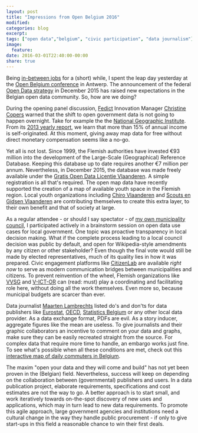 ```yaml
---
layout: post
title: "Impressions from Open Belgium 2016"
modified:
categories: blog
excerpt:
tags: ["open data","belgium", "civic participation", "data journalism"]
image:
  feature:
date: 2016-03-01T22:40:00-00:00
share: true
---
```


Being [in-between jobs](/blog/changing-course/) for a (short) while, I spent the leap day yesterday at the
[Open Belgium conference][odb_2016] in Antwerp. The announcement of the federal [Open Data strategy][ods]
in December 2015 has raised new expectations in the Belgian open data community. So, how are we doing?

During the opening panel discussion, [Fedict][fedict] Innovation Manager [Christine Copers][ccopers]
warned that the shift to open government data is not going to happen overnight. Take for example the 
the [National Geographic Institute][ngi]. From its [2013 yearly report][ngi2013_yr], we learn that more than 15%
of annual income is self-originated. At this moment, giving away map data for free without direct monetary compensation
seems like a no-go.

Yet all is not lost. Since 1999, the Flemish authorities have invested €93 million into the development of the Large-Scale
(Geographical) Reference Database. Keeping this database up to date requires another €7 million per annum. Nevertheless,
in December 2015, the database was made freely available under the [Gratis Open Data Licentie Vlaanderen][godlv]. A simple registration
is all that's required. The open map data have recently supported the creation of
a map of available youth space in the Flemish region. Local youth organizations including [Chiro Vlaanderen][chiro] and
[Scouts en Gidsen Vlaanderen][scoutsengidsen] are contributing themselves to create this extra layer, to their own benefit and that of society
at large.

As a regular attendee - or should I say spectator - of [my own municipality council][gemeenteraaddilbeek],
I participated actively in a brainstorm session on open data use cases
for local government. One topic was proactive transparency in local decision making.
What if the complete process leading to a local council decision was public by default,
and open for Wikipedia-style amendments by any citizen or other stakeholder? Even though the final vote would
still be made by elected representatives,
much of its quality lies in how it was prepared. Civic engagement platforms like [CitizenLab][citizenlab] are available *right now*
to serve as modern communication bridges between municipalities and citizens. To prevent reinvention of
the wheel, Flemish organizations like [VVSG][vvsg] and [V-ICT-OR][victor] can (read: must) play a coordinating
and facilitating role here, without doing all the work themselves. Even more so, because municipal budgets are scarcer than ever.

Data journalist [Maarten Lambrechts](http://www.maartenlambrechts.be/) listed do's and don'ts
for data publishers like [Eurostat][eurostat], [OECD][oecd], [Statistics Belgium][statbel]
or any other local data provider.
As a data exchange format, PDFs are evil. As a story inducer, aggregate figures like the mean are useless.
To give journalists and their graphic collaborators an incentive to comment on your data and graphs, make sure
they can be easily recreated straight from the source. For complex data that require more time to handle, an embargo
works just fine. To see what's possible when all these conditions are met, check out this [interactive map of
daily commuters in Belgium][dailycommuters].

The maxim "open your data and they will come and build" has not yet been proven in the (Belgian) field.
Nevertheless, success will keep on depending on the collaboration between (governmental) publishers and users. 
In a data publication project, elaborate requirements, specifications and cost estimates are not the way to go.
A better approach is to start small, and work iteratively towards on-the-spot discovery
of new uses and applications, which may in turn lead to new data requirements.
To promote this agile approach, large government agencies and institutions need a cultural change in the way they handle
public procurement - if only to give start-ups in this field a reasonable chance to win their first deals.

[odb_2016]: http://2016.openbelgium.be/
[ods]: http://www.openknowledge.be/2015/07/24/green-light-for-the-belgian-federal-open-data-strategy/
[ngi]: http://www.ngi.be/
[ngi2013_yr]: http://www.ngi.be/Common/NGI_2013_verslag.pdf
[fedict]: http://www.fedict.belgium.be/nl
[ccopers]: https://be.linkedin.com/in/christinecopers
[dailycommuters]: http://www.tijd.be/ondernemen/transport/Interactief_De_pendelaars_van_en_naar_uw_gemeente.9734600-3084.art?ckc=1
[eurostat]: http://ec.europa.eu/eurostat
[oecd]: http://www.oecd.org
[statbel]: http://statbel.fgov.be
[godlv]: https://dov.vlaanderen.be/dovweb/html/pdf/Gratis%20Open%20Data%20Licentie.pdf
[chiro]: https://chiro.be/english
[scoutsengidsen]: https://www.scoutsengidsenvlaanderen.be
[gemeenteraaddilbeek]: http://www.dilbeek.be/bestuur-administratie/gemeentebestuur/gemeenteraad.html
[citizenlab]: http://citizenlab.co
[vvsg]: http://www.vvsg.be/
[victor]: https://www.v-ict-or.be